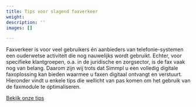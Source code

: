 ```yaml
---
title: Tips voor slagend faxverkeer
weight: 
description: ''
images: []

---
```

Faxverkeer is voor veel gebruikers én aanbieders van telefonie-systemen een ouderwetse activiteit die nog nauwelijks wordt gebruikt. Echter, voor specifieke klantgroepen, o.a. in de juridische en zorgsector, is de fax vaak nog van belang. Daarom zijn wij trots dat Simmpl u een volledig digitale faxoplossing kan bieden waarmee u faxen digitaal ontvangt en verstuurt. Hieronder vindt u enkele tips die wellicht van pas komen om het gebruik van de faxmodule te optimaliseren.

<a href="http://www.simmpl.nl/downloads/Simmpl_technote_faxen_versturen.pdf" target="_blank" class="button">Bekijk onze tips</a>